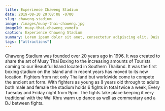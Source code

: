```yaml
---
title: Experience Chaweng Stadium
date: 2019-08-10 20:08:08 -0700
slug: chaweng-stadium
image: /images/muay-thai-chaweng.jpg
imageId: muay-thai-chaweng_vumofa
caption: Experience Chaweng Stadium
summary: Lorem ipsum dolor sit amet, consectetur adipiscing elit. Duis ac sapien ultrices, lobortis risus vitae.
tags: ["attractions"]
---
```

Chaweng Stadium was founded over 20 years ago in 1996. It was created to share the art of Muay Thai Boxing to the increasing amounts of Tourists coming to our Beautiful Island located in Southern Thailand. It was the first boxing stadium on the Island and in recent years has moved to its new location.
Fighters from not only Thailand but worldwide come to compete the ancient art form. With fighters as young as 8 years old through to adults both male and female the stadium holds 6 fights in total twice a week, Every Tuesday and Friday night from 9pm. The fights take place keeping it very traditional with the Wai Khru warm up dance as well as commentary and a DJ between fights.
